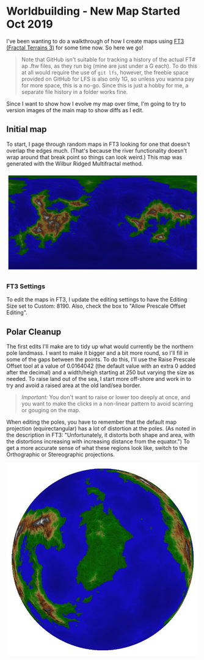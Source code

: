 # Worldbuilding - New Map Started Oct 2019

I've been wanting to do a walkthrough of how I create maps using [FT3 (Fractal Terrains 3)](https://www.profantasy.com/products/ft.asp#&panel1-1) for some time now. So here we go!

> Note that GitHub isn't suitable for tracking a history of the actual FT# ap .ftw files, as they run big (mine are just under a G each). To do this at all would require the use of `git lfs`, however, the freebie space provided on GitHub for LFS is also only 1G, so unless you wanna pay for more space, this is a no-go. Since this is just a hobby for me, a separate file history in a folder works fine. 

Since I want to show how I evolve my map over time, I'm going to try to version images of the main map to show diffs as I edit. 

## Initial map

To start, I page through random maps in FT3 looking for one that doesn't overlap the edges much. (That's because the river functionality doesn't wrap around that break point so things can look weird.) This map was generated with the Wilbur Ridged Multifractal method.

![Initial Fractal Map](Oct_Map_Initial.jpg)

### FT3 Settings
To edit the maps in FT3, I update the editing settings to have the Editing Size set to Custom: 8190. Also, check the box to "Allow Prescale Offset Editing".

## Polar Cleanup

The first edits I'll make are to tidy up what would currently be the northern pole landmass. I want to make it bigger and a bit more round, so I'll fill in some of the gaps between the points. To do this, I'll use the Raise Prescale Offset tool at a value of 0.0164042 (the default value with an extra 0 added after the decimal) and a width/heigh starting at 250 but varying the size as needed. To raise land out of the sea, I start more off-shore and work in to try and avoid a raised area at the old land/sea border.

> *Important:* You don't want to raise or lower too deeply at once, and you want to make the clicks in a non-linear pattern to avoid scarring or gouging on the map.

When editing the poles, you have to remember that the default map projection (equirectangular) has a lot of distortion at the poles. (As noted in the description in FT3: "Unfortunately, it distorts both shape and area, with the distortions increasing with increasing distance from the equator.") To get a more accurate sense of what these regions look like, switch to the Orthographic or Stereographic projections.

![Orthographic view of N. Pole](Oct_Map_PoleEditSquare.jpg)